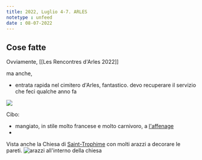 ```yaml
---
title: 2022, Luglio 4-7. ARLES
notetype : unfeed
date : 08-07-2022
---
```


## Cose fatte
Ovviamente,  [[Les Rencontres d'Arles 2022]]

ma anche,
- entrata rapida nel cimitero d'Arles, fantastico. devo recuperare il servizio che feci qualche anno fa

![](https://alet313.s3.eu-west-3.amazonaws.com/img/foto/2022/arles/arles2225.jpg)

Cibo:
- mangiato, in stile molto francese e molto carnivoro, a [l'affenage](https://goo.gl/maps/29f553CgmYC4YHqG9)
- 

Vista anche la Chiesa di [Saint-Trophime](https://goo.gl/maps/V49c8EmUPkrNqihB6) con molti arazzi a decorare le pareti.
![arazzi all'interno della chiesa](https://alet313.s3.eu-west-3.amazonaws.com/img/foto/2022/arles/arles2222.jpg)

